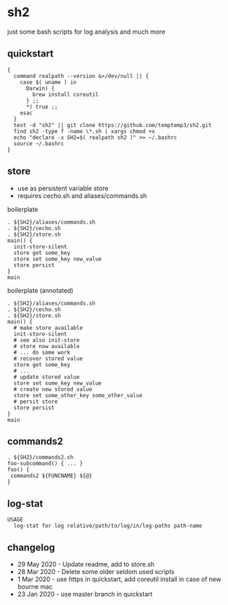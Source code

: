 # sh2

just some bash scripts for log analysis and much more


## quickstart

```
{
  command realpath --version &>/dev/null || {
    case $( uname ) in
      Darwin) {
        brew install coreutil
      } ;;
      *) true ;;
    esac
  }
  test -d "sh2" || git clone https://github.com/temptemp3/sh2.git
  find sh2 -type f -name \*.sh | xargs chmod +x
  echo "declare -x SH2=$( realpath sh2 )" >> ~/.bashrc
  source ~/.bashrc
}
```

## store

+ use as persistent variable store
+ requires cecho.sh and aliases/commands.sh

boilerplate

```
. ${SH2}/aliases/commands.sh
. ${SH2}/cecho.sh
. ${SH2}/store.sh
main() {
  init-store-silent 
  store get some_key
  store set some_key new_value
  store persist
}
main
```

boilerplate (annotated)

```
. ${SH2}/aliases/commands.sh
. ${SH2}/cecho.sh
. ${SH2}/store.sh
main() {
  # make store available
  init-store-silent 
  # see also init-store
  # store now available
  # ... do some work
  # recover stored value
  store get some_key
  # ...
  # update stored value
  store set some_key new_value
  # create new stored value
  store set some_other_key some_other_value
  # persit store
  store persist
}
main
```

## commands2

```
. ${SH2}/commands2.sh
foo-subcommand() { ... }
foo() { 
 commands2 ${FUNCNAME} ${@}
}
```

## log-stat

```
USAGE
  log-stat for log relative/path/to/log/in/log-paths path-name
```

## changelog

+ 29 May 2020 - Update readme, add to store.sh
+ 28 Mar 2020 - Delete some older seldom used scripts
+  1 Mar 2020 - use https in quickstart, add coreutil install in case of new bourne mac
+ 23 Jan 2020 - use master branch in quickstart

